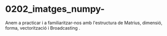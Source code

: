 # 0202_imatges_numpy-
Anem a practicar i a familiaritzar-nos amb l'estructura de Matrius, dimensió, forma, vectorització i Broadcasting .
